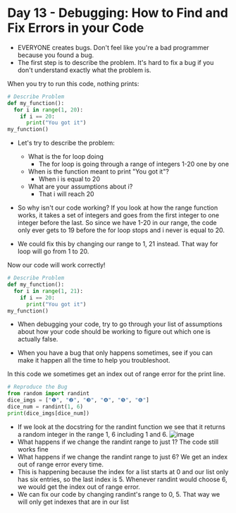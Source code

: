 # Day 13 - Debugging: How to Find and Fix Errors in your Code

- EVERYONE creates bugs. Don't feel like you're a bad programmer because you found a bug.
- The first step is to describe the problem. It's hard to fix a bug if you don't understand exactly what the problem is.

When you try to run this code, nothing prints:
```python
# Describe Problem
def my_function():
  for i in range(1, 20):
    if i == 20:
      print("You got it")
my_function()
```
- Let's try to describe the problem:
  + What is the for loop doing
     + The for loop is going through a range of integers 1-20 one by one
  + When is the function meant to print "You got it"?
     + When i is equal to 20
  + What are your assumptions about i?
     + That i will reach 20

- So why isn't our code working? If you look at how the range function works, it takes a set of integers and goes from the first integer to one integer before the last. So since we have 1-20 in our range, the code only ever gets to 19 before the for loop stops and i never is equal to 20.
- We could fix this by changing our range to 1, 21 instead. That way for loop will go from 1 to 20.

Now our code will work correctly!
```python
# Describe Problem
def my_function():
  for i in range(1, 21):
    if i == 20:
      print("You got it")
my_function()
```
- When debugging your code, try to go through your list of assumptions about how your code should be working to figure out which one is actually false.

- When you have a bug that only happens sometimes, see if you can make it happen all the time to help you troubleshoot.

In this code we sometimes get an index out of range error for the print line.
```python
# Reproduce the Bug
from random import randint
dice_imgs = ["❶", "❷", "❸", "❹", "❺", "❻"]
dice_num = randint(1, 6)
print(dice_imgs[dice_num])
```
- If we look at the docstring for the randint function we see that it returns a random integer in the range 1, 6 including 1 and 6.
 ![image](https://user-images.githubusercontent.com/52113778/207731947-c33c9d52-b11d-4c5e-81e4-9f0072749101.png)
 - What happens if we change the randint range to just 1? The code still works fine
 - What happens if we change the randint range to just 6? We get an index out of range error every time.
 - This is happening because the index for a list starts at 0 and our list only has six entries, so the last index is 5. Whenever randint would choose 6, we would get the index out of range error.
 - We can fix our code by changing randint's range to 0, 5. That way we will only get indexes that are in our list

